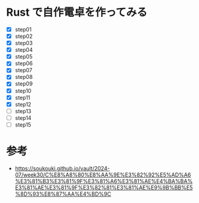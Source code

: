 # Rust で自作電卓を作ってみる
- [x] step01
- [x] step02
- [x] step03
- [x] step04
- [x] step05
- [x] step06
- [x] step07
- [x] step08
- [x] step09
- [x] step10
- [x] step11
- [x] step12
- [ ] step13
- [ ] step14
- [ ] step15

# 参考
- https://soukouki.github.io/vault/2024-07/week30/C%E8%A8%80%E8%AA%9E%E3%82%92%E5%AD%A6%E3%81%B3%E3%81%9F%E3%81%A6%E3%81%AE%E4%BA%BA%E3%81%AE%E3%81%9F%E3%82%81%E3%81%AE%E9%9B%BB%E5%8D%93%E8%87%AA%E4%BD%9C